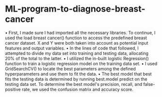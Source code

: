 # ML-program-to-diagnose-breast-cancer
• First, I made sure I had imported all the necessary libraries. To continue, I used the load breast cancer() function to access the predefined breast cancer dataset. X and Y were both taken into account as potential input features and output variables.
• In the lines of code that followed, I attempted to divide my data set into training and testing data, allocating 20% of the total to the latter.
• I utilized the in-built logistic Regression() function to train a logistic regression model on the training data set.
• I used GridSearchCV() to locate the best parameters among the defined hyperparameters and use them to fit the data.
• The best model that best fits the testing data is determined by running best.model predict on the testing data set. To determine the best model's precision, recall, and false-positive rate, we used the confusion matrix and accuracy score.

